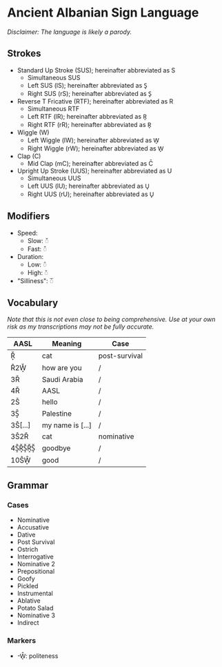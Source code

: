 # Ancient Albanian Sign Language

*Disclaimer: The language is likely a parody.*

## Strokes
* Standard Up Stroke (SUS); hereinafter abbreviated as S
  * Simultaneous SUS
  * Left SUS (lS); hereinafter abbreviated as S̘
  * Right SUS (rS); hereinafter abbreviated as S̙
* Reverse T Fricative (RTF); hereinafter abbreviated as R
  * Simultaneous RTF
  * Left RTF (lR); hereinafter abbreviated as R̘
  * Right RTF (rR); hereinafter abbreviated as R̙
* Wiggle (W)
  * Left Wiggle (lW); hereinafter abbreviated as W̘
  * Right Wiggle (rW); hereinafter abbreviated as W̙
* Clap (C)
  * Mid Clap (mC); hereinafter abbreviated as C̄
* Upright Up Stroke (UUS); hereinafter abbreviated as U
  * Simultaneous UUS
  * Left UUS (lU); hereinafter abbreviated as U̘
  * Right UUS (rU); hereinafter abbreviated as U̙

## Modifiers
* Speed:
  * Slow: ◌̌
  * Fast: ◌̂
* Duration:
  * Low: ◌̑
  * High: ◌̆
* "Silliness": ◌᪱

## Vocabulary

*Note that this is not even close to being comprehensive. Use at your own risk as my transcriptions may not be fully accurate.*

| AASL | Meaning | Case |
| --- | --- | --- |
| Ř̙ | cat | post-survival |
| R̂2W̘̌ | how are you | / |
| 3Ř | Saudi Arabia | / |
| 4Ř | AASL | / |
| 2Š | hello | / |
| 3Ŝ̘ | Palestine | / |
| 3Ŝ[...] | my name is [...] | / |
| 3Ŝ2Ř | cat | nominative |
| 4Ŝ̘Ř̘Š̘Ř̘Š̘ | goodbye | / |
| 10ŜŴ̙ | good | / |

## Grammar

### Cases
* Nominative
* Accusative
* Dative
* Post Survival
* Ostrich
* Interrogative
* Nominative 2
* Prepositional
* Goofy
* Pickled
* Instrumental
* Ablative
* Potato Salad
* Nominative 3
* Indirect

### Markers

* -Ŵ̙: politeness
